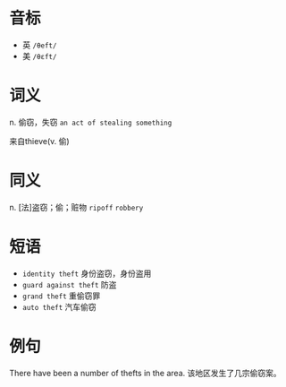 # 音标

- 英 `/θeft/`
- 美 `/θɛft/`

# 词义

n. 偷窃，失窃
`an act of stealing something`



来自thieve(v. 偷)

# 同义

n. [法]盗窃；偷；赃物
`ripoff` `robbery`

# 短语

- `identity theft` 身份盗窃，身份盗用
- `guard against theft` 防盗
- `grand theft` 重偷窃罪
- `auto theft` 汽车偷窃

# 例句

There have been a number of thefts in the area.
该地区发生了几宗偷窃案。



